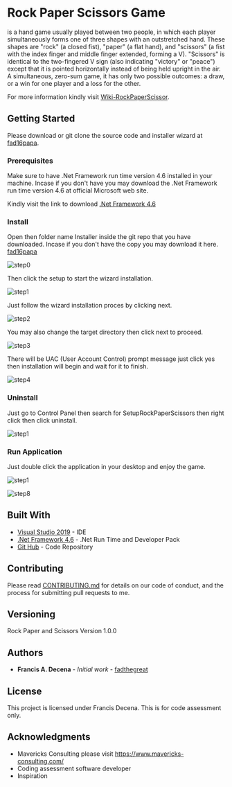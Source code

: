 # Rock Paper Scissors Game

is a hand game usually played between two people, in which each player simultaneously forms one of three shapes with an outstretched hand. These shapes are "rock" (a closed fist), "paper" (a flat hand), and "scissors" (a fist with the index finger and middle finger extended, forming a V). "Scissors" is identical to the two-fingered V sign (also indicating "victory" or "peace") except that it is pointed horizontally instead of being held upright in the air. A simultaneous, zero-sum game, it has only two possible outcomes: a draw, or a win for one player and a loss for the other.

For more information kindly visit [Wiki-RockPaperScissor](https://en.wikipedia.org/wiki/Rock_paper_scissors).

## Getting Started

Please download or git clone the source code and installer wizard at [fad16papa](https://github.com/fad16papa/RockPaperScissors).

### Prerequisites

Make sure to have .Net Framework run time version 4.6 installed in your machine. 
Incase if you don't have you may download the .Net Framework run time version 4.6 at official Microsoft web site. 

Kindly visit the link to download [.Net Framework 4.6](https://dotnet.microsoft.com/download/dotnet-framework/net46)

### Install
Open then folder name Installer inside the git repo that you have downloaded. 
Incase if you don't have the copy you may download it here. [fad16papa](https://github.com/fad16papa/RockPaperScissors)

![step0](https://user-images.githubusercontent.com/13810195/87892588-0fe47600-ca70-11ea-89f1-54d0356ed86d.PNG)

Then click the setup to start the wizard installation.

![step1](https://user-images.githubusercontent.com/13810195/87892505-d3b11580-ca6f-11ea-9345-f855fc5b2d9b.PNG)

Just follow the wizard installation proces by clicking next.

![step2](https://user-images.githubusercontent.com/13810195/87893035-38b93b00-ca71-11ea-91f2-3ad3fb8af08e.PNG)

You may also change the target directory then click next to proceed. 

![step3](https://user-images.githubusercontent.com/13810195/87893062-51c1ec00-ca71-11ea-9f1f-68ce8da780a5.PNG)

There will be UAC (User Account Control) prompt message just click yes then installation will begin and wait for it to finish. 

![step4](https://user-images.githubusercontent.com/13810195/87893177-af563880-ca71-11ea-9f1d-402b6559760e.PNG)

### Uninstall

Just go to Control Panel then search for SetupRockPaperScissors then right click then click uninstall.

![step1](https://user-images.githubusercontent.com/13810195/87908233-a62c9200-ca98-11ea-8087-161350a5f383.PNG)

### Run Application 

Just double click the application in your desktop and enjoy the game. 

![step1](https://user-images.githubusercontent.com/13810195/87908365-d5430380-ca98-11ea-8c02-cd9970bbfcb6.png)

![step8](https://user-images.githubusercontent.com/13810195/87898583-21824980-ca81-11ea-8136-f6fdf0f79200.PNG)


## Built With

* [Visual Studio 2019](https://visualstudio.microsoft.com/vs/) - IDE 
* [.Net Framework 4.6](https://dotnet.microsoft.com/download/dotnet-framework/net46) - .Net Run Time and Developer Pack
* [Git Hub](https://github.com/fad16papa/RockPaperScissors) - Code Repository

## Contributing

Please read [CONTRIBUTING.md](https://github.com/fad16papa/RockPaperScissors/blob/Francis/CONTRIBUTING.md) for details on our code of conduct, and the process for submitting pull requests to me.

## Versioning

Rock Paper and Scissors Version 1.0.0

## Authors

* **Francis A. Decena** - *Initial work* - [fadthegreat](https://github.com/fad16papa)

## License

This project is licensed under Francis Decena. This is for code assessment only.

## Acknowledgments

* Mavericks Consulting please visit https://www.mavericks-consulting.com/
* Coding assessment software developer
* Inspiration
